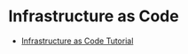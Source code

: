 # Infrastructure as Code

- [Infrastructure as Code Tutorial](https://hackernoon.com/infrastructure-as-code-tutorial-e0353b530527)

